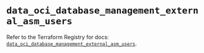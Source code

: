 # `data_oci_database_management_external_asm_users`

Refer to the Terraform Registry for docs: [`data_oci_database_management_external_asm_users`](https://registry.terraform.io/providers/hashicorp/oci/7.19.0/docs/data-sources/database_management_external_asm_users).
